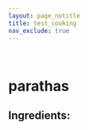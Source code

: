 ```yaml
---
layout: page_notitle
title: test_cooking
nav_exclude: true
---
```

<br>
<h1>parathas</h1>
<h2> Ingredients: </h2>
